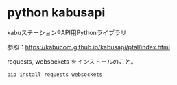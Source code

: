 # python kabusapi

kabuステーション®API用Pythonライブラリ

参照：https://kabucom.github.io/kabusapi/ptal/index.html


requests, websockets をインストールのこと。

```
pip install requests websockets
```

